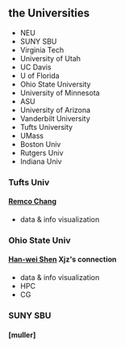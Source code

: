 ## the Universities
- NEU
- SUNY SBU
- Virginia Tech
- University of Utah
- UC Davis
- U of Florida
- Ohio State University
- University of Minnesota
- ASU
- University of Arizona
- Vanderbilt University
- Tufts University
- UMass
- Boston Univ
- Rutgers Univ
- Indiana Univ

### Tufts Univ
#### [Remco Chang](http://www.cs.tufts.edu/~remco/)
- data & info visualization

### Ohio State Univ
#### [Han-wei Shen](http://web.cse.ohio-state.edu/~shen.94/shen.94/Welcome.html) **Xjz's connection**
- data & info visualization
- HPC
- CG

### SUNY SBU
#### [muller]